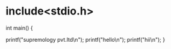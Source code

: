 # include<stdio.h>
int main()
{

printf("supremology pvt.ltd\n");
printf("hello\n");
printf("hii\n");
}
